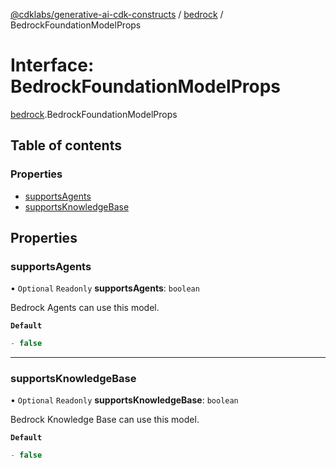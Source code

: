 [@cdklabs/generative-ai-cdk-constructs](../README.md) / [bedrock](../modules/bedrock.md) / BedrockFoundationModelProps

# Interface: BedrockFoundationModelProps

[bedrock](../modules/bedrock.md).BedrockFoundationModelProps

## Table of contents

### Properties

- [supportsAgents](bedrock.BedrockFoundationModelProps.md#supportsagents)
- [supportsKnowledgeBase](bedrock.BedrockFoundationModelProps.md#supportsknowledgebase)

## Properties

### supportsAgents

• `Optional` `Readonly` **supportsAgents**: `boolean`

Bedrock Agents can use this model.

**`Default`**

```ts
- false
```

___

### supportsKnowledgeBase

• `Optional` `Readonly` **supportsKnowledgeBase**: `boolean`

Bedrock Knowledge Base can use this model.

**`Default`**

```ts
- false
```
